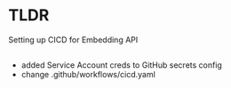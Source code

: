 # TLDR

Setting up CICD for Embedding API

##

- added Service Account creds to GitHub secrets config
- change .github/workflows/cicd.yaml
